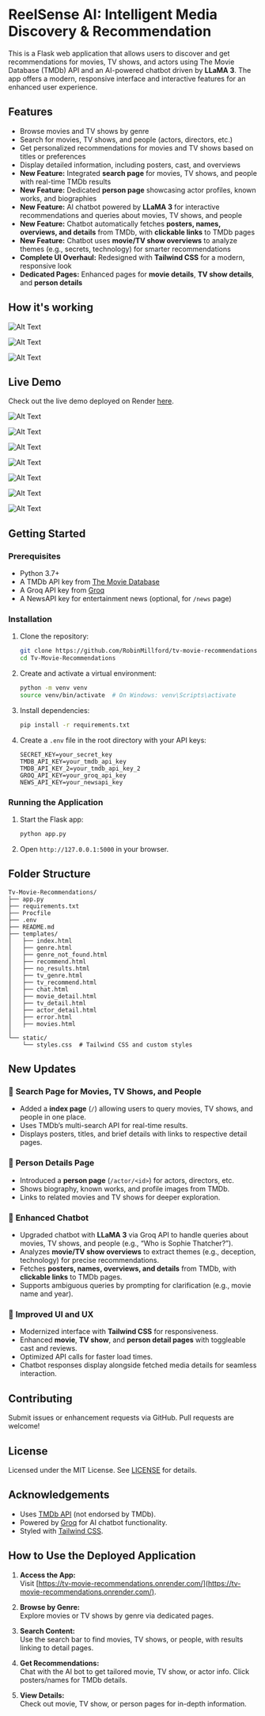 # ReelSense AI: Intelligent Media Discovery & Recommendation

This is a Flask web application that allows users to discover and get recommendations for movies, TV shows, and actors using The Movie Database (TMDb) API and an AI-powered chatbot driven by **LLaMA 3**. The app offers a modern, responsive interface and interactive features for an enhanced user experience.

## Features

- Browse movies and TV shows by genre
- Search for movies, TV shows, and people (actors, directors, etc.)
- Get personalized recommendations for movies and TV shows based on titles or preferences
- Display detailed information, including posters, cast, and overviews
- **New Feature:** Integrated **search page** for movies, TV shows, and people with real-time TMDb results
- **New Feature:** Dedicated **person page** showcasing actor profiles, known works, and biographies
- **New Feature:** AI chatbot powered by **LLaMA 3** for interactive recommendations and queries about movies, TV shows, and people
- **New Feature:** Chatbot automatically fetches **posters, names, overviews, and details** from TMDb, with **clickable links** to TMDb pages
- **New Feature:** Chatbot uses **movie/TV show overviews** to analyze themes (e.g., secrets, technology) for smarter recommendations
- **Complete UI Overhaul:** Redesigned with **Tailwind CSS** for a modern, responsive look
- **Dedicated Pages:** Enhanced pages for **movie details**, **TV show details**, and **person details**

## How it's working

![Alt Text](https://github.com/RobinMillford/Tv-Movie-Recommendations/blob/main/images/chatbot_Diagram.png)

![Alt Text](https://github.com/RobinMillford/Tv-Movie-Recommendations/blob/main/images/chatapi.png)

![Alt Text](https://github.com/RobinMillford/Tv-Movie-Recommendations/blob/main/images/Website_arch.png)

## Live Demo

Check out the live demo deployed on Render [here](https://tv-movie-recommendations.onrender.com/).

![Alt Text](https://github.com/RobinMillford/Tv-Movie-Recommendations/blob/main/images/MovieTvHub-Discover-Movies-Shows-People-04-16-2025_11_22_PM.png)

![Alt Text](https://github.com/RobinMillford/Tv-Movie-Recommendations/blob/main/images/Movie-Recommender-System%201.png)

![Alt Text](https://github.com/RobinMillford/Tv-Movie-Recommendations/blob/main/images/Movie-Recommender-System%202.png)

![Alt Text](https://github.com/RobinMillford/Tv-Movie-Recommendations/blob/main/images/TV-Show-Recommender-System%201.png)

![Alt Text](https://github.com/RobinMillford/Tv-Movie-Recommendations/blob/main/images/Details%20page.png)

![Alt Text](https://github.com/RobinMillford/Tv-Movie-Recommendations/blob/main/images/Tom-Cruise-ActorHub-04-16-2025_11_25_PM.png)

![Alt Text](https://github.com/RobinMillford/Tv-Movie-Recommendations/blob/main/images/Cinebot.png)

## Getting Started

### Prerequisites

- Python 3.7+
- A TMDb API key from [The Movie Database](https://www.themoviedb.org/)
- A Groq API key from [Groq](https://groq.com/)
- A NewsAPI key for entertainment news (optional, for `/news` page)

### Installation

1. Clone the repository:

   ```bash
   git clone https://github.com/RobinMillford/tv-movie-recommendations.git
   cd Tv-Movie-Recommendations
   ```

2. Create and activate a virtual environment:

   ```bash
   python -m venv venv
   source venv/bin/activate  # On Windows: venv\Scripts\activate
   ```

3. Install dependencies:

   ```bash
   pip install -r requirements.txt
   ```

4. Create a `.env` file in the root directory with your API keys:

   ```env
   SECRET_KEY=your_secret_key
   TMDB_API_KEY=your_tmdb_api_key
   TMDB_API_KEY_2=your_tmdb_api_key_2
   GROQ_API_KEY=your_groq_api_key
   NEWS_API_KEY=your_newsapi_key
   ```

### Running the Application

1. Start the Flask app:

   ```bash
   python app.py
   ```

2. Open `http://127.0.0.1:5000` in your browser.

## Folder Structure

```
Tv-Movie-Recommendations/
├── app.py
├── requirements.txt
├── Procfile
├── .env
├── README.md
├── templates/
│   ├── index.html
│   ├── genre.html
│   ├── genre_not_found.html
│   ├── recommend.html
│   ├── no_results.html
│   ├── tv_genre.html
│   ├── tv_recommend.html
│   ├── chat.html
│   ├── movie_detail.html
│   ├── tv_detail.html
│   ├── actor_detail.html
│   ├── error.html
│   ├── movies.html
│ 
└── static/
    └── styles.css  # Tailwind CSS and custom styles
```

## New Updates

### 🔹 **Search Page for Movies, TV Shows, and People**

- Added a **index page** (`/`) allowing users to query movies, TV shows, and people in one place.
- Uses TMDb’s multi-search API for real-time results.
- Displays posters, titles, and brief details with links to respective detail pages.

### 🔹 **Person Details Page**

- Introduced a **person page** (`/actor/<id>`) for actors, directors, etc.
- Shows biography, known works, and profile images from TMDb.
- Links to related movies and TV shows for deeper exploration.

### 🔹 **Enhanced Chatbot**

- Upgraded chatbot with **LLaMA 3** via Groq API to handle queries about movies, TV shows, and people (e.g., “Who is Sophie Thatcher?”).
- Analyzes **movie/TV show overviews** to extract themes (e.g., deception, technology) for precise recommendations.
- Fetches **posters, names, overviews, and details** from TMDb, with **clickable links** to TMDb pages.
- Supports ambiguous queries by prompting for clarification (e.g., movie name and year).

### 🔹 **Improved UI and UX**

- Modernized interface with **Tailwind CSS** for responsiveness.
- Enhanced **movie**, **TV show**, and **person detail pages** with toggleable cast and reviews.
- Optimized API calls for faster load times.
- Chatbot responses display alongside fetched media details for seamless interaction.

## Contributing

Submit issues or enhancement requests via GitHub. Pull requests are welcome!

## License

Licensed under the MIT License. See [LICENSE](LICENSE) for details.

## Acknowledgements

- Uses [TMDb API](https://www.themoviedb.org/documentation/api) (not endorsed by TMDb).
- Powered by [Groq](https://groq.com/) for AI chatbot functionality.
- Styled with [Tailwind CSS](https://tailwindcss.com/).

## How to Use the Deployed Application

1. **Access the App:**  
   Visit [https://tv-movie-recommendations.onrender.com/](https://tv-movie-recommendations.onrender.com/).

2. **Browse by Genre:**  
   Explore movies or TV shows by genre via dedicated pages.

3. **Search Content:**  
   Use the search bar to find movies, TV shows, or people, with results linking to detail pages.

4. **Get Recommendations:**  
   Chat with the AI bot to get tailored movie, TV show, or actor info. Click posters/names for TMDb details.

5. **View Details:**  
   Check out movie, TV show, or person pages for in-depth information.
